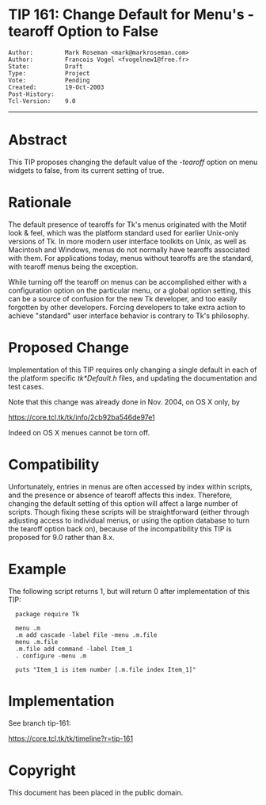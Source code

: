 # TIP 161: Change Default for Menu's -tearoff Option to False
	Author:         Mark Roseman <mark@markroseman.com>
	Author:         Francois Vogel <fvogelnew1@free.fr>
	State:          Draft
	Type:           Project
	Vote:           Pending
	Created:        19-Oct-2003
	Post-History:   
	Tcl-Version:    9.0
-----

# Abstract

This TIP proposes changing the default value of the _-tearoff_
option on menu widgets to false, from its current setting of true.

# Rationale

The default presence of tearoffs for Tk's menus originated with the
Motif look & feel, which was the platform standard used for earlier
Unix-only versions of Tk.  In more modern user interface toolkits on
Unix, as well as Macintosh and Windows, menus do not normally have
tearoffs associated with them.  For applications today, menus without
tearoffs are the standard, with tearoff menus being the exception.

While turning off the tearoff on menus can be accomplished either with
a configuration option on the particular menu, or a global option
setting, this can be a source of confusion for the new Tk developer,
and too easily forgotten by other developers.  Forcing developers to
take extra action to achieve "standard" user interface behavior is
contrary to Tk's philosophy.

# Proposed Change

Implementation of this TIP requires only changing a single default in
each of the platform specific _tk\*Default.h_ files, and updating the
documentation and test cases.

Note that this change was already done in Nov. 2004, on OS X only, by

<https://core.tcl.tk/tk/info/2cb92ba546de97e1>

Indeed on OS X menues cannot be torn off.

# Compatibility

Unfortunately, entries in menus are often accessed by index within
scripts, and the presence or absence of tearoff affects this index.
Therefore, changing the default setting of this option will affect a
large number of scripts.  Though fixing these scripts will be
straightforward \(either through adjusting access to individual menus,
or using the option database to turn the tearoff option back on\),
because of the incompatibility this TIP is proposed for 9.0 rather
than 8.x.

# Example

The following script returns 1, but will return 0 after implementation
of this TIP:

	  package require Tk
	  
	  menu .m
	  .m add cascade -label File -menu .m.file
	  menu .m.file
	  .m.file add command -label Item_1
	  . configure -menu .m
	  
	  puts "Item_1 is item number [.m.file index Item_1]"


# Implementation

See branch tip-161:

<https://core.tcl.tk/tk/timeline?r=tip-161>

# Copyright

This document has been placed in the public domain.

